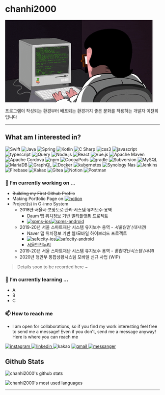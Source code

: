 # chanhi2000

![img][img]

프로그램이 작성되는 환경부터 배포되는 환경까지 좋은 문화를 적용하는 개발자 이찬희 입니다

---

## What am I interested in?

<p>
    <img alt="Swift" src="https://img.shields.io/badge/Swift-FA7343?logo=swift&logoColor=white&style=flat-square" />
    <!-- <img alt="Xcode" src="https://img.shields.io/badge/Xcode-1575F9?logo=Xcode&logoColor=white&style=flat-square" /> -->
    <img alt="Java" src="https://img.shields.io/badge/Java-007396?logo=java&logoColor=white&style=flat-square" />
    <img alt="Spring" src="https://img.shields.io/badge/Spring-6DB33F?logo=Spring&logoColor=white&style=flat-square" />
    <img alt="Kotlin" src="https://img.shields.io/badge/Kotlin-0095D5?logo=kotlin&logoColor=white&style=flat-square" />
    <img alt="C Sharp" src="https://img.shields.io/badge/C%20Sharp-239120?logo=C%20Sharp&logoColor=white&style=flat-square" />
    <img alt="css3" src="https://img.shields.io/badge/css3-1572B6?logo=css3&logoColor=white&style=flat-square" />
    <img alt="javascript" src="https://img.shields.io/badge/JavaScript-F7DF1E?logo=jQuery&logoColor=white&style=flat-square" />
    <img alt="typescript" src="https://img.shields.io/badge/TypeScript-007ACC?logo=typescript&logoColor=white&style=flat-square" />
    <img alt="jQuery" src="https://img.shields.io/badge/jQuery-0769AD?logo=jQuery&logoColor=white&style=flat-square" />
    <img alt="Node.js" src="https://img.shields.io/badge/Node.js-339933?logo=Node.js&logoColor=white&style=flat-square" />
    <img alt="React" src="https://img.shields.io/badge/React-61DAFB?logo=react&logoColor=white&style=flat-square" />
    <img alt="Vue.js" src="https://img.shields.io/badge/Vue.js-61D4FC08DAFB?logo=Vue.js&logoColor=white&style=flat-square" />
    <img alt="Apache Maven" src="https://img.shields.io/badge/Apache%20Maven-C71A36?logo=Apache%20Maven&logoColor=white&style=flat-square" />
    <img alt="Apache Cordova" src="https://img.shields.io/badge/Apache%20Cordova-E8E8E8?logo=Apache%20Cordova&logoColor=white&style=flat-square" />
    <img alt="npm" src="https://img.shields.io/badge/NPM-CB3837?logo=npm&logoColor=white&style=flat-square" />
    <img alt="CocoaPods" src="https://img.shields.io/badge/CocoaPods-EE3322?logo=CocoaPods&logoColor=white&style=flat-square" />
    <img alt="gradle" src="https://img.shields.io/badge/Gradle-02303A?logo=gradle&logoColor=white&style=flat-square" />
    <img alt="Subversion" src="https://img.shields.io/badge/Subversion-809CC9?logo=Subversion&logoColor=white&style=flat-square" />
    <img alt="MySQL" src="https://img.shields.io/badge/MySQL-4479A1?logo=mysql&logoColor=white&style=flat-square" />
    <img alt="MariaDB" src="https://img.shields.io/badge/MariaDB-003545?logo=MariaDB&logoColor=white&style=flat-square" />
    <img alt="GraphQL" src="https://img.shields.io/badge/GraphQL-E10098?logo=GraphQL&logoColor=white&style=flat-square" />
    <img alt="Docker" src="https://img.shields.io/badge/Docker-2496ED?logo=docker&logoColor=white&style=flat-square" />
    <img alt="kubernetes" src="https://img.shields.io/badge/Kubernetes-326CE5?logo=Kubernetes&logoColor=white&style=flat-square" />
    <img alt="Synology Nas" src="https://img.shields.io/badge/Synology%20NAS-B6B5B6?logo=synology&logoColor=white&style=flat-square" />
    <img alt="Jenkins" src="https://img.shields.io/badge/Jenkins-D24939?logo=jenkins&logoColor=white&style=flat-square" />
    <img alt="Firebase" src="https://img.shields.io/badge/Firebase%20API-FFCA28?logo=Firebase&logoColor=white&style=flat-square" />
    <img alt="Kakao" src="https://img.shields.io/badge/Kakao%20API-FFCD00?logo=Kakao&logoColor=white&style=flat-square" />
    <img alt="Gitea" src="https://img.shields.io/badge/Gitea-609926?logo=Gitea&logoColor=white&style=flat-square" />
    <img alt="Notion" src="https://img.shields.io/badge/Notion-000000?logo=Notion&logoColor=white&style=flat-square" />
    <img alt="Postman" src="https://img.shields.io/badge/Postman-FF6C37?logo=Postman&logoColor=white&style=flat-square" />
</p>


### 🔭 I’m currently working on ...

- ~~Building my First Github Profile~~
- Making Portfolio Page on [![notion](https://img.shields.io/badge/notion-000000?logo=notion&logoColor=white&style=flat-square)][notion-portfolio]
- Project(s) in G-inno System 
    - ~~2018년 서울시 포장도로 관리 시스템 유지보수 용역~~ 
        - Daum 맵 위치정보 기반 멀티플랫폼 프로젝트
        - [![spms-ios](https://img.shields.io/badge/For%20iOS-999999?logo=apple&logoColor=white&style=flat-square)][spms-ios][![spms-android](https://img.shields.io/badge/For%20Android-3DDC84?logo=android&logoColor=white&style=flat-square)][spms-android]
    - 2019-20년 서울 스마트재난 시스템 유지보수 용역 - _서울안전 (대시민)_
        - Naver 맵 위치정보 기반 웹/모바일 하이브리드 프로젝트
        - [![safecity-ios](https://img.shields.io/badge/Available%20on%20App%20Store-000000?logo=apple&logoColor=white&style=flat-square)][safecity-ios][![safecity-android](https://img.shields.io/badge/Available%20on%20Google%20Play-414141?logo=google%20play&logoColor=white&style=flat-square)][safecity-android]
        - [서울안전누리][toSafecity]
    - 2019-20년 서울 스마트재난 시스템 유지보수 용역 - _통합재난시스템 (내부)_ 
    - 2020년 행안부 통합상황시스템 모바일 신규 사업 (WIP)

> Details soon to be recorded here ~

    
### 🌱 I’m currently learning ...

- A  
- B
- C
<!--
### 👯 I’m looking to collaborate on ...

### 🤔 I’m looking for help with ...

### 💬 Ask me about ...

### ⚡ Fun fact: ...
-->
### 📫 How to reach me

- I am open for collaborations, so if you find my work interesting feel free to send me a message! Even if you don't, send me a message anyway! Here is where you can reach me


<p>
    <a href="https://instagram.com/chanhi2000">
        <img alt="instagram" src="https://img.shields.io/badge/chanhi2000-E4405F?logo=instagram&logoColor=white&style=flat-square" />
    </a>
    <a href="https://www.linkedin.com/in/chanhi2000/">
        <img alt="linkedin" src="https://img.shields.io/badge/in/chanhi2000-0077B5?logo=instagram&logoColor=white&style=flat-square" />
    </a>
    <a>
        <img alt="kakao" src="https://img.shields.io/badge/chanhi2002-FFCD00?logo=kakao&logoColor=white&style=flat-square" />
    </a>
    <a href="mailto:chanhi2000@gmail.com">
        <img alt="gmail" src="https://img.shields.io/badge/chanhi2000@gmail.com-D14836?logo=gmail&logoColor=white&style=flat-square" />
    </a>
    <a href="https://m.me/spamlove">
        <img alt="messanger" src="https://img.shields.io/badge/-spamlove-0078FF?style=flat&logo=Messenger&logoColor=white" />
    </a>
</p>



## Github Stats

![chanhi2000's github stats][github-stats]

![chanhi2000's most used languages][github-stats-most-used-lang]

---
[img]: imgs/coderman.gif
[spms-ios]: https://pavepot.eseoul.go.kr:8443/ios.do
[spms-android]: http://115.84.164.38:8080/apk/SPMS.apk
[safecity-ios]: https://apps.apple.com/kr/app/%EC%84%9C%EC%9A%B8%EC%95%88%EC%A0%84/id1331810063
[safecity-android]: https://play.google.com/store/apps/details?id=kr.go.seoul.hybrid.SafeCity
[toSafecity]: https://safecity.seoul.go.kr
[github-stats]: https://github-readme-stats.vercel.app/api?username=chanhi2000
[github-stats-most-used-lang]: https://github-readme-stats.vercel.app/api/top-langs/?username=chanhi2000&layout=compact
[notion-portfolio]: https://www.notion.so/MarkiiimarK-c231ae6c157d4baba89a3713c92449dd#2026553c86e040c5b60d561ca957aa1a
